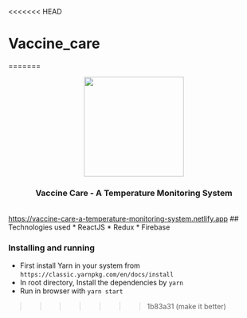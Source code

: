 <<<<<<< HEAD
# Vaccine_care
=======
<div align="center" class="row">
  <img src="https://media.giphy.com/media/ea6GLprBrh7sWWNsTw/giphy.gif" width="200"/>
</div>
<h3 align="center">Vaccine Care - A Temperature Monitoring System</h3>
<br>
<a href="vaccine care">https://vaccine-care-a-temperature-monitoring-system.netlify.app</a>
## Technologies used
* ReactJS
* Redux
* Firebase

### Installing and running
* First install Yarn in your system from `https://classic.yarnpkg.com/en/docs/install`
* In root directory, Install the dependencies by `yarn`
* Run in browser with `yarn start`
>>>>>>> 1b83a31 (make it better)
